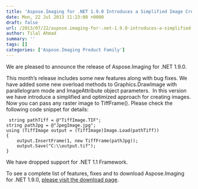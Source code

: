 ```yaml
---
title: 'Aspose.Imaging for .NET 1.9.0 Introduces a Simplified Image Creation Approach'
date: Mon, 22 Jul 2013 11:23:08 +0000
draft: false
url: /2013/07/22/aspose.imaging-for-.net-1.9.0-introduces-a-simplified-image-creation-approach/
author: Tilal Ahmad
summary: ''
tags: []
categories: ['Aspose.Imaging Product Family']
---
```


[](https://blog.aspose.com/wp-content/uploads/sites/2/2013/07/aspose.imaging-logo2.jpg)We are pleased to announce the release of Aspose.Imaging for .NET 1.9.0.

This month’s release includes some new features along with bug fixes. We have added some new overload methods to Graphics.DrawImage with parallelogram mode and ImageAttribute object parameters.  In this version we have introduce a simplified and optimized approach for creating images. Now you can pass any raster image to TiffFrame(). Please check the following code snippet for details:

```
 string pathTiff = @"TiffImage.TIF";
string pathJpg = @"JpegImage.jpg";
using (TiffImage output = (TiffImage)Image.Load(pathTiff))
{
    output.InsertFrame(1, new TiffFrame(pathJpg));
    output.Save("C:\\output.tif");
}
```

We have dropped support for .NET 1.1 Framework.

To see a complete list of features, fixes and to download Aspose.Imaging for .NET 1.9.0, [please visit the download page][1].




[1]: http://www.aspose.com/community/files/51/.net-components/aspose.imaging-for-.net/entry483586.aspx




